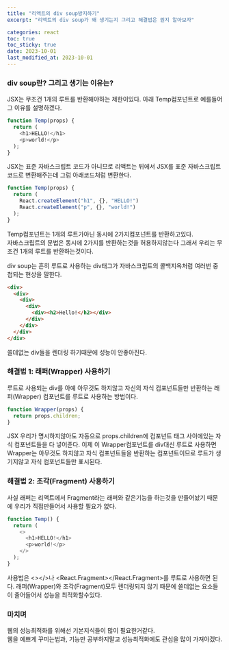```yaml
---
title: "리액트의 div soup방지하기"
excerpt: "리액트의 div soup가 왜 생기는지 그리고 해결법은 뭔지 알아보자"

categories: react
toc: true
toc_sticky: true
date: 2023-10-01
last_modified_at: 2023-10-01
---
```


### div soup란? 그리고 생기는 이유는?

JSX는 무조건 1개의 루트를 반환해야하는 제한이있다. 아래 Temp컴포넌트로 예를들어 그 이유를 설명하겠다.

```javascript
function Temp(props) {
  return (
    <h1>HELLO!</h1>
    <p>world!</p>
  );
}
```

JSX는 표준 자바스크립트 코드가 아니므로 리액트는 뒤에서 JSX를 표준 자바스크립트코드로 변환해주는데 그럼 아래코드처럼 변환한다.

```javascript
function Temp(props) {
  return (
    React.createElement("h1", {}, "HELLO!")
    React.createElement("p", {}, "world!")
  );
}
```

Temp컴포넌트는 1개의 루트가아닌 동시에 2가지컴포넌트를 반환하고있다.  
자바스크립트의 문법은 동시에 2가지를 반환하는것을 허용하지않는다 그래서 우리는 무조건 1개의 루트를 반환하는것이다.

div soup는 흔히 루트로 사용하는 div태그가 자바스크립트의 콜백지옥처럼 여러번 중첩되는 현상을 말한다.

```html
<div>
  <div>
    <div>
      <div>
        <div><h2>Hello!</h2></div>
      </div>
    </div>
  </div>
</div>
```

쓸데없는 div들을 렌더링 하기때문에 성능이 안좋아진다.

### 해결법 1: 래퍼(Wrapper) 사용하기

루트로 사용되는 div를 아예 아무것도 하지않고 자신의 자식 컴포넌트들만 반환하는 래퍼(Wrapper) 컴포넌트를 루트로 사용하는 방법이다.

```javascript
function Wrapper(props) {
  return props.children;
}
```

JSX 우리가 명시하지않아도 자동으로 props.children에 컴포넌트 태그 사이에있는 자식 컴포넌트들을 다 넣어준다.
이제 이 Wrapper컴포넌트를 div대신 루트로 사용하면 Wrapper는 아무것도 하지않고 자식 컴포넌트들을 반환하는 컴포넌트이므로 루트가 생기지않고 자식 컴포넌트들만 표시된다.

### 해결법 2: 조각(Fragment) 사용하기

사실 래퍼는 리액트에서 Fragment라는 래퍼와 같은기능을 하는것을 만들어놨기 때문에 우리가 직접만들어서 사용할 필요가 없다.

```javascript
function Temp() {
  return (
    <>
      <h1>HELLO!</h1>
      <p>world!</p>
    </>
  );
}
```

사용법은 <></>나 <React.Fragment></React.Fragment>를 루트로 사용하면 된다.
래퍼(Wrapper)와 조각(Fragment)모두 렌더링되지 않기 때문에 쓸데없는 요소들이 줄어들어서 성능을 최적화할수있다.

### 마치며

웹의 성능최적화를 위해선 기본지식들이 많이 필요한거같다.  
웹을 예쁘게 꾸미는법과, 기능만 공부하지말고 성능최적화에도 관심을 많이 가져야겠다.
